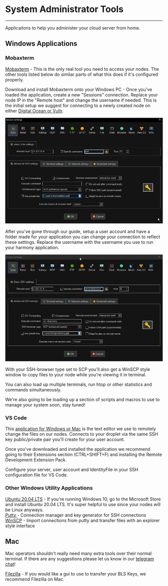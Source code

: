 # System Administrator Tools
---
Applicaitons to help you administer your cloud server from home.
## Windows Applications

### Mobaxterm

[Mobaxterm](https://mobaxterm.mobatek.net/download-home-edition.html) - This is the only real tool you need to access your nodes. The other tools listed below do similar parts of what this does if it's configured properly.

Download and install Mobaxterm onto your Windows PC - Once you've loaded the application, create a new "Sessions" connection. Replace your node IP in the "Remote host" and change the username if needed. This is the initial setup we suggest for connecting to a newly created node on either [Digital Ocean or Vultr](system-administrator-tools.md).

![](../../../.gitbook/assets/image%20%2810%29.png)

After you've gone through our guide, setup a user account and have a folder made for your application you can change your connection to reflect these settings. Replace the username with the username you use to run your harmony application.

![](../../../.gitbook/assets/image.png)

With your SSH-browser type set to SCP you'll also get a WinSCP style window to copy files to your node while you're viewing it in terminal.

You can also load up multiple terminals, run htop or other statistics and commands simultaneously.

We're also going to be loading up a section of scripts and macros to use to manage your system soon, stay tuned!

### VS Code

This [application for Windows or Mac](https://code.visualstudio.com/) is the text editor we use to remotely change the files on our nodes. Connects to your droplet via the same SSH key public/private pair you'll create for your user account.

Once you've downloaded and installed the application we recommend going to their Extensions section \(CTRL+SHIFT+F\) and installing the Remote Development Extension Pack.

Configure your server, user account and IdentityFile in your SSH configuration file for VS Code.

### Other Windows Utility Applications

[Ubuntu 20.04 LTS](https://www.microsoft.com/en-us/p/ubuntu-2004-lts/9n6svws3rx71?activetab=pivot:overviewtab) - If you're running Windows 10, go to the Microsoft Store and install Ubuntu 20.04 LTS. It's super helpful to use since your nodes will be Linux anyways.  
[Putty ](https://www.putty.org/)- Connection manager and key generator for SSH connections  
[WinSCP](https://winscp.net/eng/index.php) - Import connections from putty and transfer files with an explorer style interface

## Mac

Mac operators shouldn't really need many extra tools over their normal terminal. If there are any suggestions please let us know in our [telegram chat](https://t.me/easynodestaking)!

[Filezilla](https://filezilla-project.org/download.php?platform=osx) - If you would like a gui to use to transfer your BLS Keys, we recommend Filezilla on Mac.


